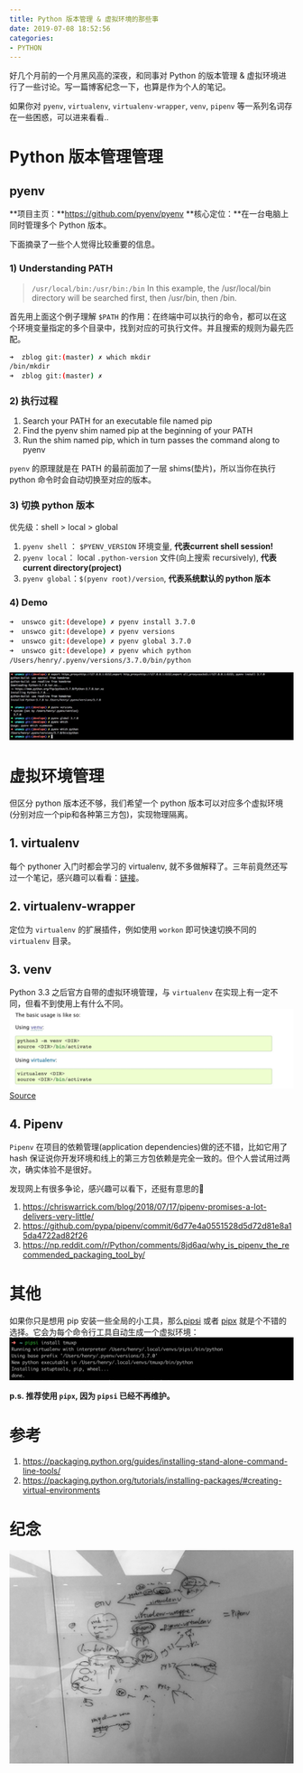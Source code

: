 ```yaml
---
title: Python 版本管理 & 虚拟环境的那些事
date: 2019-07-08 18:52:56
categories:
- PYTHON
---
```



好几个月前的一个月黑风高的深夜，和同事对 Python 的版本管理 & 虚拟环境进行了一些讨论。写一篇博客纪念一下，也算是作为个人的笔记。   

如果你对 `pyenv`, `virtualenv`, `virtualenv-wrapper`, `venv`, `pipenv` 等一系列名词存在一些困惑，可以进来看看..

<!--more-->

# Python 版本管理管理
## pyenv
**项目主页：**https://github.com/pyenv/pyenv
**核心定位：**在一台电脑上同时管理多个 Python 版本。

下面摘录了一些个人觉得比较重要的信息。

### 1) Understanding PATH
> `/usr/local/bin:/usr/bin:/bin`
> In this example, the /usr/local/bin directory will be searched first, then /usr/bin, then /bin.

首先用上面这个例子理解 `$PATH` 的作用：在终端中可以执行的命令，都可以在这个环境变量指定的多个目录中，找到对应的可执行文件。并且搜索的规则为最先匹配。
```bash
➜  zblog git:(master) ✗ which mkdir
/bin/mkdir
➜  zblog git:(master) ✗
```

### 2) 执行过程
1. Search your PATH for an executable file named pip
2. Find the pyenv shim named pip at the beginning of your PATH
3. Run the shim named pip, which in turn passes the command along to pyenv

`pyenv` 的原理就是在 PATH 的最前面加了一层 shims(垫片)，所以当你在执行 python 命令时会自动切换至对应的版本。

### 3) 切换 python 版本
优先级：shell \> local \> global    

1. `pyenv shell` ： `$PYENV_VERSION` 环境变量, **代表current shell session!**
2. `pyenv local`： local `.python-version` 文件(向上搜索 recursively), **代表 current directory(project)**
3. `pyenv global`：`$(pyenv root)/version`, **代表系统默认的 python 版本**

### 4) Demo
```bash
➜  unswco git:(develope) ✗ pyenv install 3.7.0
➜  unswco git:(develope) ✗ pyenv versions
➜  unswco git:(develope) ✗ pyenv global 3.7.0
➜  unswco git:(develope) ✗ pyenv which python
/Users/henry/.pyenv/versions/3.7.0/bin/python
```
![](../images/blog/190707_python_env_management/15624854039065.jpg)


# 虚拟环境管理
但区分 python 版本还不够，我们希望一个 python 版本可以对应多个虚拟环境(分别对应一个pip和各种第三方包)，实现物理隔离。

## 1. virtualenv
每个 pythoner 入门时都会学习的 virtualenv, 就不多做解释了。三年前竟然还写过一个笔记，感兴趣可以看看：[链接](/blog/20160930/python-venv/)。

## 2. virtualenv-wrapper
定位为 `virtualenv` 的扩展插件，例如使用 `workon` 即可快速切换不同的 `virtualenv` 目录。

## 3. venv
Python 3.3 之后官方自带的虚拟环境管理，与 `virtualenv` 在实现上有一定不同，但看不到使用上有什么不同。
![](../images/blog/190707_python_env_management/15625545552451.jpg)
[Source](https://packaging.python.org/tutorials/installing-packages/#creating-virtual-environments)

## 4. Pipenv
`Pipenv` 在项目的依赖管理(application dependencies)做的还不错，比如它用了 hash 保证说你开发环境和线上的第三方包依赖是完全一致的。但个人尝试用过两次，确实体验不是很好。    

发现网上有很多争论，感兴趣可以看下，还挺有意思的🍉

1. https://chriswarrick.com/blog/2018/07/17/pipenv-promises-a-lot-delivers-very-little/
2. https://github.com/pypa/pipenv/commit/6d77e4a0551528d5d72d81e8a15da4722ad82f26
2. https://np.reddit.com/r/Python/comments/8jd6aq/why_is_pipenv_the_recommended_packaging_tool_by/


# 其他
如果你只是想用 pip 安装一些全局的小工具，那么[pipsi](https://github.com/mitsuhiko/pipsi) 或者 [pipx](https://github.com/pipxproject/pipx) 就是个不错的选择。它会为每个命令行工具自动生成一个虚拟环境：
![](../images/blog/190707_python_env_management/15625174046152.jpg)

**p.s. 推荐使用 `pipx`, 因为 `pipsi` 已经不再维护。**


# 参考
1. https://packaging.python.org/guides/installing-stand-alone-command-line-tools/
2. https://packaging.python.org/tutorials/installing-packages/#creating-virtual-environments


# 纪念
![](../images/blog/190707_python_env_management/15625174196560.jpg)




